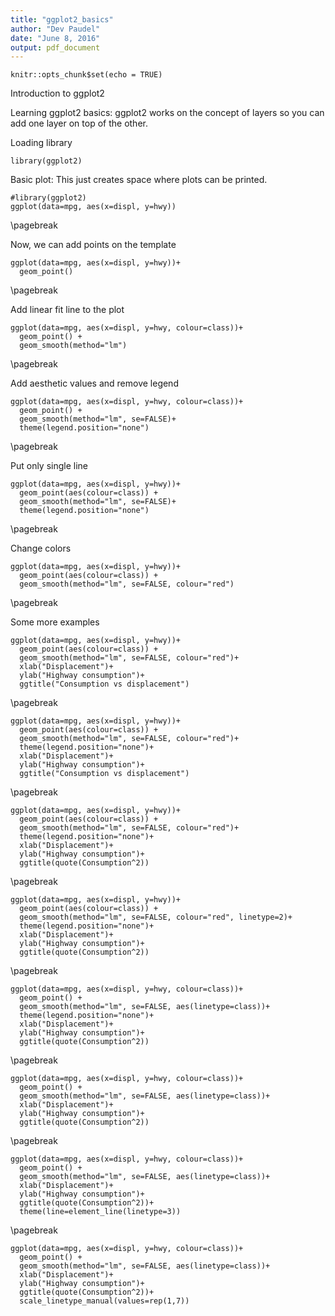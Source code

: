 ```yaml
---
title: "ggplot2_basics"
author: "Dev Paudel"
date: "June 8, 2016"
output: pdf_document
---
```


```{r setup, include=FALSE}
knitr::opts_chunk$set(echo = TRUE)
```
Introduction to ggplot2

Learning ggplot2 basics:
ggplot2 works on the concept of layers so you can add one layer on top of the other.

Loading library
```{r}
library(ggplot2)
```

Basic plot: This just creates space where plots can be printed.
```{r}
#library(ggplot2)
ggplot(data=mpg, aes(x=displ, y=hwy))
```
\pagebreak

Now, we can add points on the template
```{r}
ggplot(data=mpg, aes(x=displ, y=hwy))+
  geom_point()
```
\pagebreak
 
Add linear fit line to the plot
```{r}
ggplot(data=mpg, aes(x=displ, y=hwy, colour=class))+
  geom_point() +
  geom_smooth(method="lm")
``` 
\pagebreak

Add aesthetic values and remove legend
```{r}
ggplot(data=mpg, aes(x=displ, y=hwy, colour=class))+
  geom_point() +
  geom_smooth(method="lm", se=FALSE)+
  theme(legend.position="none")
```  
\pagebreak

Put only single line
```{r}
ggplot(data=mpg, aes(x=displ, y=hwy))+
  geom_point(aes(colour=class)) +
  geom_smooth(method="lm", se=FALSE)+
  theme(legend.position="none")
```  

\pagebreak

Change colors
```{r}
ggplot(data=mpg, aes(x=displ, y=hwy))+
  geom_point(aes(colour=class)) +
  geom_smooth(method="lm", se=FALSE, colour="red")
```

\pagebreak

Some more examples
```{r}
ggplot(data=mpg, aes(x=displ, y=hwy))+
  geom_point(aes(colour=class)) +
  geom_smooth(method="lm", se=FALSE, colour="red")+
  xlab("Displacement")+
  ylab("Highway consumption")+
  ggtitle("Consumption vs displacement")
```

\pagebreak

```{r}
ggplot(data=mpg, aes(x=displ, y=hwy))+
  geom_point(aes(colour=class)) +
  geom_smooth(method="lm", se=FALSE, colour="red")+
  theme(legend.position="none")+
  xlab("Displacement")+
  ylab("Highway consumption")+
  ggtitle("Consumption vs displacement")
```

\pagebreak

```{r}
ggplot(data=mpg, aes(x=displ, y=hwy))+
  geom_point(aes(colour=class)) +
  geom_smooth(method="lm", se=FALSE, colour="red")+
  theme(legend.position="none")+
  xlab("Displacement")+
  ylab("Highway consumption")+
  ggtitle(quote(Consumption^2))
```

\pagebreak

```{r}
ggplot(data=mpg, aes(x=displ, y=hwy))+
  geom_point(aes(colour=class)) +
  geom_smooth(method="lm", se=FALSE, colour="red", linetype=2)+
  theme(legend.position="none")+
  xlab("Displacement")+
  ylab("Highway consumption")+
  ggtitle(quote(Consumption^2))
```

\pagebreak

```{r}
ggplot(data=mpg, aes(x=displ, y=hwy, colour=class))+
  geom_point() +
  geom_smooth(method="lm", se=FALSE, aes(linetype=class))+
  theme(legend.position="none")+
  xlab("Displacement")+
  ylab("Highway consumption")+
  ggtitle(quote(Consumption^2))
```

\pagebreak

```{r}
ggplot(data=mpg, aes(x=displ, y=hwy, colour=class))+
  geom_point() +
  geom_smooth(method="lm", se=FALSE, aes(linetype=class))+
  xlab("Displacement")+
  ylab("Highway consumption")+
  ggtitle(quote(Consumption^2))
```

\pagebreak

```{r}
ggplot(data=mpg, aes(x=displ, y=hwy, colour=class))+
  geom_point() +
  geom_smooth(method="lm", se=FALSE, aes(linetype=class))+
  xlab("Displacement")+
  ylab("Highway consumption")+
  ggtitle(quote(Consumption^2))+
  theme(line=element_line(linetype=3))
```

\pagebreak

```{r}
ggplot(data=mpg, aes(x=displ, y=hwy, colour=class))+
  geom_point() +
  geom_smooth(method="lm", se=FALSE, aes(linetype=class))+
  xlab("Displacement")+
  ylab("Highway consumption")+
  ggtitle(quote(Consumption^2))+
  scale_linetype_manual(values=rep(1,7))

```
